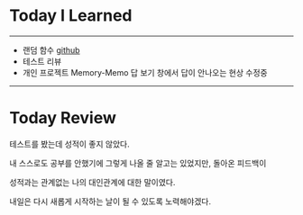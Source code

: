 # Today I Learned

---

- 랜덤 함수 [github](https://github.com/VincentGeranium/Swift-Study/tree/master/RandomFunction.playground)
- 테스트 리뷰
- 개인 프로젝트 Memory-Memo 답 보기 창에서 답이 안나오는 현상 수정중

---

# Today Review

테스트를 봤는데 성적이 좋지 않았다.

내 스스로도 공부를 안했기에 그렇게 나올 줄 알고는 있었지만, 돌아온 피드백이

성적과는 관계없는 나의 대인관계에 대한 말이였다.

내일은 다시 새롭게 시작하는 날이 될 수 있도록 노력해야겠다.